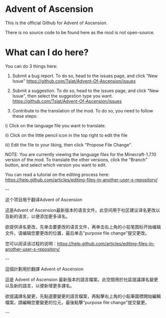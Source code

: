 # Advent of Ascension
This is the official Github for Advent of Ascension.

There is no source code to be found here as the mod is not open-source.

# What can I do here?
You can do 3 things here:
1. Submit a bug report. To do so, head to the issues page, and click "New Issue"
https://github.com/Tslat/Advent-Of-Ascension/issues

2. Submit a suggestion. To do so, head to the issues page, and click "New Issue", then select the suggestion type you want.
https://github.com/Tslat/Advent-Of-Ascension/issues

3. Contribute to the translation of the mod. To do so, you need to follow these steps:

  i) Click on the language file you want to translate.
  
  ii) Click on the little pencil icon in the top right to edit the file
  
  iii) Edit the file to your liking, then click "Propose File Change".
  
NOTE: You are currently viewing the language files for the Minecraft-1.7.10 version of the mod. To translate the other versions, click the "Branch" button, and select which version you want to edit.

You can read a tutorial on the editing process here: https://help.github.com/articles/editing-files-in-another-user-s-repository/

--

这个项目用于翻译Advent of Ascension

这是Advent of Ascension最新版本的语言文件。此空间用于社区建议译名更改以及新的语言，以便添加更多译名。

欲提供译名更改，先单击要更改的语言文件，再单击右上角的小铅笔图标开始编辑文件。请编辑您要更改的位置，最后单击"purpose file change"提交更改。

您可以阅读该过程的说明：https://help.github.com/articles/editing-files-in-another-user-s-repository/

--

這個計劃用於翻譯 Advent of Ascension

這是 Advent of Ascension 最新版本的語言檔案。此空間用於社區提議譯名變更以及新的語言，以便新增更多譯名。

欲提議譯名變更，先點選要變更的語言檔案，再點擊右上角的小鉛筆圖標開始編輯檔案。請編輯您要變更的位元，最後點擊"purpose file change"提交變更。

--
